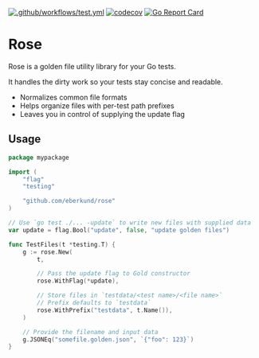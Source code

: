 [![.github/workflows/test.yml](https://github.com/eberkund/rose/actions/workflows/test.yml/badge.svg)](https://github.com/eberkund/rose/actions/workflows/test.yml)
[![codecov](https://codecov.io/gh/eberkund/rose/branch/master/graph/badge.svg?token=lCcKXaBzlD)](https://codecov.io/gh/eberkund/rose)
[![Go Report Card](https://goreportcard.com/badge/github.com/eberkund/rose)](https://goreportcard.com/report/github.com/eberkund/rose)

# Rose

Rose is a golden file utility library for your Go tests.

It handles the dirty work so your tests stay concise and readable.

- Normalizes common file formats
- Helps organize files with per-test path prefixes
- Leaves you in control of supplying the update flag

## Usage

```go
package mypackage

import (
	"flag"
	"testing"

	"github.com/eberkund/rose"
)

// Use `go test ./... -update` to write new files with supplied data
var update = flag.Bool("update", false, "update golden files")

func TestFiles(t *testing.T) {
    g := rose.New(
        t,

        // Pass the update flag to Gold constructor
        rose.WithFlag(*update),

        // Store files in `testdata/<test name>/<file name>`
        // Prefix defaults to `testdata`
        rose.WithPrefix("testdata", t.Name()),
    )

    // Provide the filename and input data
    g.JSONEq("somefile.golden.json", `{"foo": 123}`)
}
```

